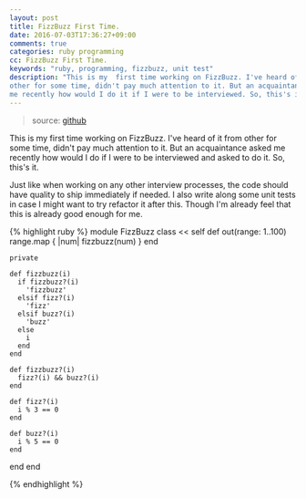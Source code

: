 ```yaml
---
layout: post
title: FizzBuzz First Time.
date: 2016-07-03T17:36:27+09:00
comments: true
categories: ruby programming
cc: FizzBuzz First Time.
keywords: "ruby, programming, fizzbuzz, unit test"
description: "This is my  first time working on FizzBuzz. I've heard of it from
other for some time, didn't pay much attention to it. But an acquaintance asked
me recently how would I do it if I were to be interviewed. So, this's it."
---
```


> source: [github](https://github.com/wittawasw/fizzbuzz)

This is my  first time working on FizzBuzz. I've heard of it from other for
some time, didn't pay much attention to it. But an acquaintance asked me
recently how would I do if I were to be interviewed and asked to do it.
So, this's it.

Just like when working on any other interview processes, the code should have
quality to ship immediately if needed. I also write along some unit tests in
case I might want to try refactor it after this. Though I'm already feel that
this is already good enough for me.

{% highlight ruby %}
module FizzBuzz
  class << self
    def out(range: 1..100)
      range.map { |num| fizzbuzz(num) }
    end

    private

    def fizzbuzz(i)
      if fizzbuzz?(i)
        'fizzbuzz'
      elsif fizz?(i)
        'fizz'
      elsif buzz?(i)
        'buzz'
      else
        i
      end
    end

    def fizzbuzz?(i)
      fizz?(i) && buzz?(i)
    end

    def fizz?(i)
      i % 3 == 0
    end

    def buzz?(i)
      i % 5 == 0
    end
  end
end

{% endhighlight %}
